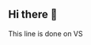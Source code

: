 ## Hi there 👋

<!--
**zachie39/zachie39** is a ✨ _special_ ✨ repository because its `README.md` (this file) appears on your GitHub profile.

Here are some ideas to get you started:

- 🔭 I’m currently getting started and learning Git
- 🌱 I’m currently learning Git, snowflake and pzthon in general
- 👯 I’m looking to collaborate on ...
- 🤔 I’m looking for help with ...
- 💬 Ask me about ...
- 📫 How to reach me: ...
- 😄 Pronouns: ...
- ⚡ Fun fact: i enjoz badminton
-->This line is done on VS
